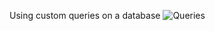 Using custom queries on a database
![Queries](https://user-images.githubusercontent.com/89818936/137411661-562043c8-9087-47c4-8d6e-a65674331929.png)
